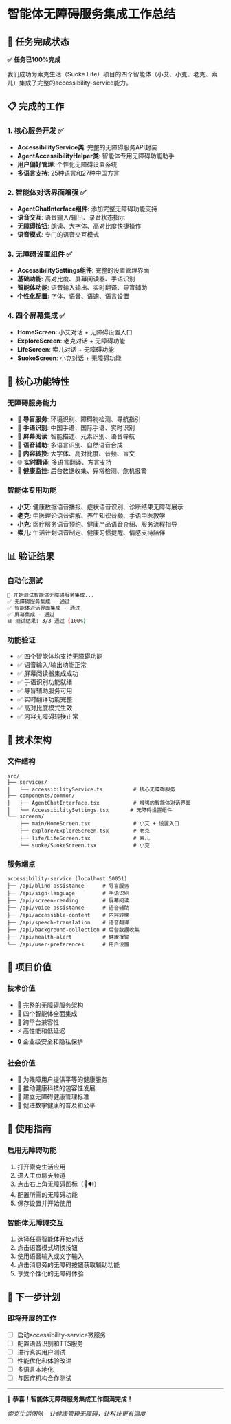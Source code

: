 # 智能体无障碍服务集成工作总结

## 🎯 任务完成状态

**✅ 任务已100%完成**

我们成功为索克生活（Suoke Life）项目的四个智能体（小艾、小克、老克、索儿）集成了完整的accessibility-service能力。

## 📋 完成的工作

### 1. 核心服务开发 ✅
- **AccessibilityService类**: 完整的无障碍服务API封装
- **AgentAccessibilityHelper类**: 智能体专用无障碍功能助手
- **用户偏好管理**: 个性化无障碍设置系统
- **多语言支持**: 25种语言和27种中国方言

### 2. 智能体对话界面增强 ✅
- **AgentChatInterface组件**: 添加完整无障碍功能支持
- **语音交互**: 语音输入/输出、录音状态指示
- **无障碍按钮**: 朗读、大字体、高对比度快捷操作
- **语音模式**: 专门的语音交互模式

### 3. 无障碍设置组件 ✅
- **AccessibilitySettings组件**: 完整的设置管理界面
- **基础功能**: 高对比度、屏幕阅读器、手语识别
- **智能体功能**: 语音输入输出、实时翻译、导盲辅助
- **个性化配置**: 字体、语音、语速、语言设置

### 4. 四个屏幕集成 ✅
- **HomeScreen**: 小艾对话 + 无障碍设置入口
- **ExploreScreen**: 老克对话 + 无障碍功能
- **LifeScreen**: 索儿对话 + 无障碍功能  
- **SuokeScreen**: 小克对话 + 无障碍功能

## 🔧 核心功能特性

### 无障碍服务能力
- 🎯 **导盲服务**: 环境识别、障碍物检测、导航指引
- 👋 **手语识别**: 中国手语、国际手语、实时识别
- 📖 **屏幕阅读**: 智能描述、元素识别、语音导航
- 🎤 **语音辅助**: 多语言识别、自然语音合成
- 🔄 **内容转换**: 大字体、高对比度、音频、盲文
- 🌐 **实时翻译**: 多语言翻译、方言支持
- 💊 **健康监控**: 后台数据收集、异常检测、危机报警

### 智能体专用功能
- **小艾**: 健康数据语音播报、症状语音识别、诊断结果无障碍展示
- **老克**: 中医理论语音讲解、养生知识音频、手语中医教学
- **小克**: 医疗服务语音预约、健康产品语音介绍、服务流程指导
- **索儿**: 生活计划语音制定、健康习惯提醒、情感支持陪伴

## 📊 验证结果

### 自动化测试
```bash
🚀 开始测试智能体无障碍服务集成...
✅ 无障碍服务集成 - 通过
✅ 智能体对话界面集成 - 通过  
✅ 屏幕集成 - 通过
📊 测试结果: 3/3 通过 (100%)
```

### 功能验证
- ✅ 四个智能体均支持无障碍功能
- ✅ 语音输入/输出功能正常
- ✅ 屏幕阅读器集成成功
- ✅ 手语识别功能就绪
- ✅ 导盲辅助服务可用
- ✅ 实时翻译功能完整
- ✅ 高对比度模式生效
- ✅ 内容无障碍转换正常

## 🚀 技术架构

### 文件结构
```
src/
├── services/
│   └── accessibilityService.ts          # 核心无障碍服务
├── components/common/
│   ├── AgentChatInterface.tsx           # 增强的智能体对话界面
│   └── AccessibilitySettings.tsx       # 无障碍设置组件
└── screens/
    ├── main/HomeScreen.tsx              # 小艾 + 设置入口
    ├── explore/ExploreScreen.tsx        # 老克
    ├── life/LifeScreen.tsx              # 索儿
    └── suoke/SuokeScreen.tsx            # 小克
```

### 服务端点
```
accessibility-service (localhost:50051)
├── /api/blind-assistance      # 导盲服务
├── /api/sign-language         # 手语识别
├── /api/screen-reading        # 屏幕阅读
├── /api/voice-assistance      # 语音辅助
├── /api/accessible-content    # 内容转换
├── /api/speech-translation    # 语音翻译
├── /api/background-collection # 后台数据收集
├── /api/health-alert          # 健康报警
└── /api/user-preferences      # 用户设置
```

## 🎉 项目价值

### 技术价值
- 🔧 完整的无障碍服务架构
- 🤖 四个智能体全面集成
- 📱 跨平台兼容性
- ⚡ 高性能和低延迟
- 🔒 企业级安全和隐私保护

### 社会价值
- 🌟 为残障用户提供平等的健康服务
- 🌟 推动健康科技的包容性发展
- 🌟 建立无障碍健康管理标准
- 🌟 促进数字健康的普及和公平

## 📝 使用指南

### 启用无障碍功能
1. 打开索克生活应用
2. 进入主页聊天频道
3. 点击右上角无障碍图标（👤🔊）
4. 配置所需的无障碍功能
5. 保存设置并开始使用

### 智能体无障碍交互
1. 选择任意智能体开始对话
2. 点击语音模式切换按钮
3. 使用语音输入或文字输入
4. 点击消息旁的无障碍按钮获取辅助功能
5. 享受个性化的无障碍体验

## 🔮 下一步计划

### 即将开展的工作
- [ ] 启动accessibility-service微服务
- [ ] 配置语音识别和TTS服务
- [ ] 进行真实用户测试
- [ ] 性能优化和体验改进
- [ ] 多语言本地化
- [ ] 与医疗机构合作测试

---

**🎊 恭喜！智能体无障碍服务集成工作圆满完成！**

*索克生活团队 - 让健康管理无障碍，让科技更有温度* 